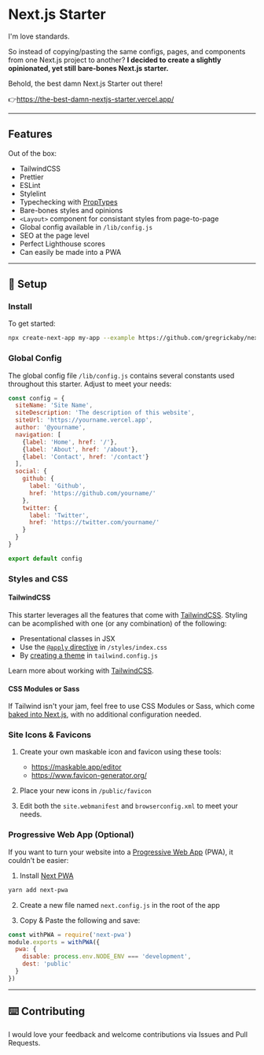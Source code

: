 # Next.js Starter

I'm love standards.

So instead of copying/pasting the same configs, pages, and components from one Next.js project to another? **I decided to create a slightly opinionated, yet still bare-bones Next.js starter.**

Behold, the best damn Next.js Starter out there!

👉https://the-best-damn-nextjs-starter.vercel.app/

---

## Features

Out of the box:

- TailwindCSS
- Prettier
- ESLint
- Stylelint
- Typechecking with [PropTypes](https://reactjs.org/docs/typechecking-with-proptypes.html)
- Bare-bones styles and opinions
- `<Layout>` component for consistant styles from page-to-page
- Global config available in `/lib/config.js`
- SEO at the page level
- Perfect Lighthouse scores
- Can easily be made into a PWA

---

## 🔧 Setup

### Install

To get started:

```bash
npx create-next-app my-app --example https://github.com/gregrickaby/nextjs-starter
```

### Global Config

The global config file `/lib/config.js` contains several constants used throughout this starter. Adjust to meet your needs:

```js
const config = {
  siteName: 'Site Name',
  siteDescription: 'The description of this website',
  siteUrl: 'https://yourname.vercel.app',
  author: '@yourname',
  navigation: [
    {label: 'Home', href: '/'},
    {label: 'About', href: '/about'},
    {label: 'Contact', href: '/contact'}
  ],
  social: {
    github: {
      label: 'Github',
      href: 'https://github.com/yourname/'
    },
    twitter: {
      label: 'Twitter',
      href: 'https://twitter.com/yourname/'
    }
  }
}

export default config
```

### Styles and CSS

#### TailwindCSS

This starter leverages all the features that come with [TailwindCSS](https://tailwindcss.com/). Styling can be acomplished with one (or any combination) of the following:

- Presentational classes in JSX
- Use the [`@apply` directive](https://tailwindcss.com/docs/functions-and-directives#apply) in `/styles/index.css`
- By [creating a theme](https://tailwindcss.com/docs/theme) in `tailwind.config.js`

Learn more about working with [TailwindCSS](https://tailwindcss.com/docs/preflight).

#### CSS Modules or Sass

If Tailwind isn't your jam, feel free to use CSS Modules or Sass, which come [baked into Next.js](https://nextjs.org/docs/basic-features/built-in-css-support), with no additional configuration needed.

### Site Icons & Favicons

1. Create your own maskable icon and favicon using these tools:

   - https://maskable.app/editor
   - https://www.favicon-generator.org/

2. Place your new icons in `/public/favicon`

3. Edit both the `site.webmanifest` and `browserconfig.xml` to meet your needs.

### Progressive Web App (Optional)

If you want to turn your website into a [Progressive Web App](https://web.dev/progressive-web-apps/) (PWA), it couldn't be easier:

1. Install [Next PWA](https://www.npmjs.com/package/next-pwa)

```bash
yarn add next-pwa
```

2. Create a new file named `next.config.js` in the root of the app

3. Copy & Paste the following and save:

```js
const withPWA = require('next-pwa')
module.exports = withPWA({
  pwa: {
    disable: process.env.NODE_ENV === 'development',
    dest: 'public'
  }
})
```

---

## ⌨️ Contributing

I would love your feedback and welcome contributions via Issues and Pull Requests.
